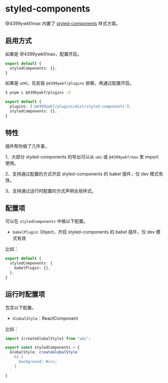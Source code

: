 # styled-components

@4399ywkf/max 内置了 [styled-components](https://styled-components.com/) 样式方案。

## 启用方式

如果是 @4399ywkf/max，配置开启。

```ts {2}
export default {
  styledComponents: {},
}
```

如果是 umi，先安装 `@4399ywkf/plugins` 依赖，再通过配置开启。

```bash
$ pnpm i @4399ywkf/plugins -D
```

```ts
export default {
  plugins: ['@4399ywkf/plugins/dist/styled-components'],
  styledComponents: {},
}
```

## 特性

插件帮你做了几件事，

1、大部分 styled-components 的导出可以从 `umi` 或 `@4399ywkf/max` 里 import 使用。

2、支持通过配置的方式开启 styled-components 的 babel 插件，仅 dev 模式有效。

3、支持通过运行时配置的方式声明全局样式。

## 配置项

可以在 `styledComponents` 中做以下配置。

- `babelPlugin`: Object，开启 styled-components 的 babel 插件，仅 dev 模式有效

比如：

```ts
export default {
  styledComponents: {
    babelPlugin: {},
  },
}
```

## 运行时配置项

包含以下配置。

- `GlobalStyle`：ReactComponent

比如：

```ts
import {createGlobalStyle} from "umi";

export const styledComponents = {
  GlobalStyle: createGlobalStyle`
    h1 {
      background: #ccc;
    }
  `
}
```

